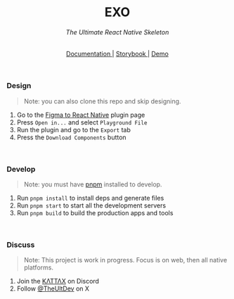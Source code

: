 <!-- Header  -->
<h1 align="center">
  EXO
</h1>
<h6 align="center">
  The Ultimate React Native Skeleton
</h6>
<p align="center">
  <a href="https://exo.ult.dev" _target="blank">
    Documentation
  </a> |
    <a href="https://exo.fig.run" _target="blank">
    Storybook
  </a> |
  <a href="https://web.exo.ult.dev" _target="blank">
    Demo
  </a>
</p>

<br/>

### Design

> Note: you can also clone this repo and skip designing.

1. Go to the [Figma to React Native](https://www.figma.com/community/plugin/821138713091291738) plugin page
2. Press `Open in...` and select `Playground File`
3. Run the plugin and go to the `Export` tab
4. Press the `Download Components` button

<br/>

### Develop

> Note: you must have [pnpm](https://pnpm.io) installed to develop.

1. Run `pnpm install` to install deps and generate files
2. Run `pnpm start` to start all the development servers
3. Run `pnpm build` to build the production apps and tools

<br/>

### Discuss

> Note: This project is work in progress. Focus is on web, then all native platforms.

1. Join the [ΚΛΤΤΛΧ](https://discord.com/invite/TzhDRyj) on Discord
2. Follow [@TheUltDev](https://x.com/theultdev) on X

